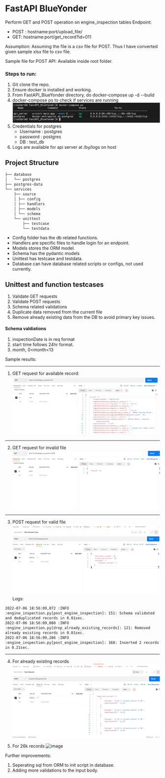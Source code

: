 # FastAPI BlueYonder

Perform GET and POST operation on engine_inspection tables
Endpoint:
 - POST : hostname:port/upload_file/
 - GET: hostname:port/get_record?id=011

Assumption: Assuming the file is a csv file for POST. Thus I have converted given
sample xlsx file to csv file.

Sample file for POST API:
Available inside root folder.

### Steps to run:
1. Git clone the repo.
2. Ensure docker is installed and working.
3. From FastAPI_BlueYonder directory, do docker-compose up -d --build
4. docker-compose ps to check if services are running
 ![img.png](img.png)
5. Credentials for postgres
   - Username : postgres
   - password : postgres
   - DB : test_db
6. Logs are available for api server at /by/logs on host

## Project Structure
```
├── database
│   └── postgres
├── postgres-data
└── services
    ├── source
    │ ├── config
    │ ├── handlers
    │ ├── models
    │ └── schema
    └── unittest
        ├── testcase
        └── testdata

```
 - Config folder has the db related functions. 
 - Handlers are specific files to handle login for an endpoint.
 - Models stores the ORM model.
 - Schema has the pydantic models
 - Unittest has testcase and testdata.
 - Database can have database related scripts or configs, not used currently.

## Unittest and function testcases
1. Validate GET requests
2. Validate POST requests
3. Schema related validations
4. Duplicate data removed from the current file
5. Remove already existing data from the DB to avoid primary key issues.

#### Schema valdiations
1. inspectionDate is in req format
2. start time follows 24hr format. 
3. month, 0<month<13

Sample results:
 --- ---
1. GET request for available record:
![img_1.png](img_1.png)
--- ---
2. GET request for invalid file
![img_2.png](img_2.png)
--- ---
3. POST request for valid file
![img_4.png](img_4.png)
Logs:
```
2022-07-06 18:56:09,072 :INFO :engine_inspection.py[post_engine_inspection]: 151: Schema validated and deduplicated records in 0.01sec.
2022-07-06 18:56:09,080 :INFO :engine_inspection.py[drop_already_existing_records]: 121: Removed already existing records in 0.01sec.
2022-07-06 18:56:09,286 :INFO :engine_inspection.py[post_engine_inspection]: 168: Inserted 2 records in 0.21sec.
```
--- ---
4. For already existing records
![img_3.png](img_3.png)

5. For 26k records
![image](https://user-images.githubusercontent.com/42139430/177812581-f118f3ef-8f39-4946-8625-4f329e22d544.png)


Further improvements:
1. Seperating sql from ORM to init script in database.
2. Adding more validations to the input body.
